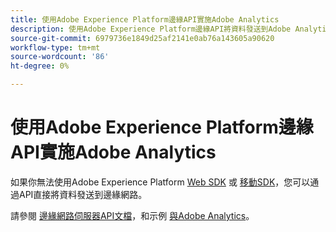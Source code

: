 ```yaml
---
title: 使用Adobe Experience Platform邊緣API實施Adobe Analytics
description: 使用Adobe Experience Platform邊緣API將資料發送到Adobe Analytics。
source-git-commit: 6979736e1849d25af2141e0ab76a143605a90620
workflow-type: tm+mt
source-wordcount: '86'
ht-degree: 0%

---
```



# 使用Adobe Experience Platform邊緣API實施Adobe Analytics

如果你無法使用Adobe Experience Platform [Web SDK](../web-sdk/overview.md) 或 [移動SDK](../mobile-sdk/overview.md)，您可以通過API直接將資料發送到邊緣網路。

請參閱 [邊緣網路伺服器API文檔](https://experienceleague.adobe.com/docs/experience-platform/edge-network-server-api/overview.html)，和示例 [與Adobe Analytics](https://experienceleague.adobe.com/docs/experience-platform/edge-network-server-api/interacting-other-adobe-solutions/interacting-adobe-analytics.html)。
